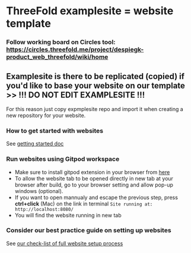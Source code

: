
# ThreeFold examplesite = website template

### Follow working board on Circles tool: https://circles.threefold.me/project/despiegk-product_web_threefold/wiki/home

## Examplesite is there to be replicated (copied) if you'd like to base your website on our template >> !!! DO NOT EDIT EXAMPLESITE !!!

For this reason just copy expmplesite repo and import it when creating a new repository for your website.

### How to get started with websites

See [getting started doc](https://github.com/threefoldfoundation/www_examplesite/blob/development/manual/install.md)

### Run websites using Gitpod workspace
 - Make sure to install gitpod extension in your browser from [here](https://www.gitpod.io/docs/browser-extension/)
 - To allow the website tab to be opened directly in new tab at your browser after build, go to your browser setting and allow pop-up windows (optional).
 - If you want to open mannualy and escape the previous step, press **ctrl+click** (Mac) on the link in terminal ``` Site running at: http://localhost:8080/  ```
 - You will find the website running in new tab

### Consider our best practice guide on setting up websites

See [our check-list of full website setup process](https://github.com/threefoldfoundation/www_examplesite/blob/development/manual/website_setup_checklist.md)


